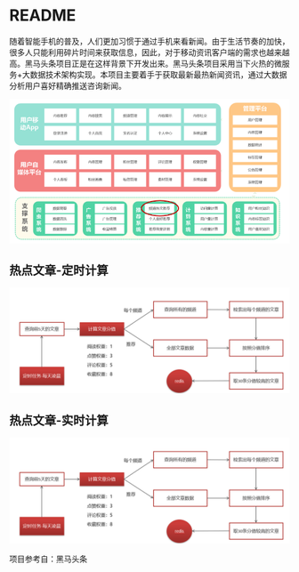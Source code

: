 # README

随着智能手机的普及，人们更加习惯于通过手机来看新闻。由于生活节奏的加快，很多人只能利用碎片时间来获取信息，因此，对于移动资讯客户端的需求也越来越高。黑马头条项目正是在这样背景下开发出来。黑马头条项目采用当下火热的微服务+大数据技术架构实现。本项目主要着手于获取最新最热新闻资讯，通过大数据分析用户喜好精确推送咨询新闻。

![](assets/image-20210407204405774.png)

## 热点文章-定时计算

![](assets/image-20210729235731309.png)

## 热点文章-实时计算

![](assets/image-20210729235731309.png)

项目参考自：黑马头条

